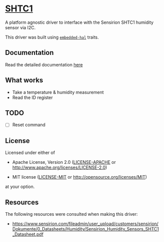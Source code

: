# [SHTC1](https://crates.io/crates/shtc1)

A platform agnostic driver to interface with the Sensirion SHTC1 humidity sensor via I2C.

This driver was built using [`embedded-hal`] traits.

[`embedded-hal`]: https://docs.rs/embedded-hal/

## Documentation
 Read the detailed documentation [here](https://docs.rs/shtc1/)

## What works

- Take a temperature & humidity measurement
- Read the ID register

## TODO

- [ ] Reset command

## License

Licensed under either of

- Apache License, Version 2.0 ([LICENSE-APACHE](LICENSE-APACHE) or
  http://www.apache.org/licenses/LICENSE-2.0)

- MIT license ([LICENSE-MIT](LICENSE-MIT) or http://opensource.org/licenses/MIT)

at your option.

## Resources

The following resources were consulted when making this driver:
- https://www.sensirion.com/fileadmin/user_upload/customers/sensirion/Dokumente/0_Datasheets/Humidity/Sensirion_Humidity_Sensors_SHTC1_Datasheet.pdf

